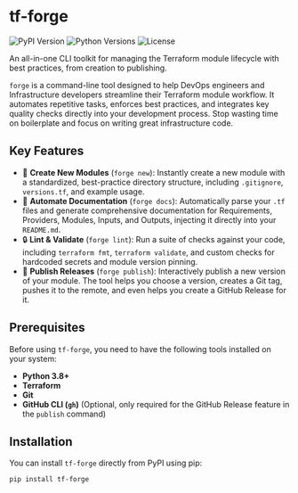 # tf-forge

![PyPI Version](https://img.shields.io/pypi/v/tf-forge)
![Python Versions](https://img.shields.io/pypi/pyversions/tf-forge)
![License](https://img.shields.io/pypi/l/tf-forge)

An all-in-one CLI toolkit for managing the Terraform module lifecycle with best practices, from creation to publishing.

`forge` is a command-line tool designed to help DevOps engineers and Infrastructure developers streamline their Terraform module workflow. It automates repetitive tasks, enforces best practices, and integrates key quality checks directly into your development process. Stop wasting time on boilerplate and focus on writing great infrastructure code.

## Key Features

-   🚀 **Create New Modules** (`forge new`): Instantly create a new module with a standardized, best-practice directory structure, including `.gitignore`, `versions.tf`, and example usage.
-   📄 **Automate Documentation** (`forge docs`): Automatically parse your `.tf` files and generate comprehensive documentation for Requirements, Providers, Modules, Inputs, and Outputs, injecting it directly into your `README.md`.
-   🔒 **Lint & Validate** (`forge lint`): Run a suite of checks against your code, including `terraform fmt`, `terraform validate`, and custom checks for hardcoded secrets and module version pinning.
-   🎉 **Publish Releases** (`forge publish`): Interactively publish a new version of your module. The tool helps you choose a version, creates a Git tag, pushes it to the remote, and even helps you create a GitHub Release for it.

## Prerequisites

Before using `tf-forge`, you need to have the following tools installed on your system:

-   **Python 3.8+**
-   **Terraform**
-   **Git**
-   **GitHub CLI (`gh`)** (Optional, only required for the GitHub Release feature in the `publish` command)

## Installation

You can install `tf-forge` directly from PyPI using pip:

```bash
pip install tf-forge